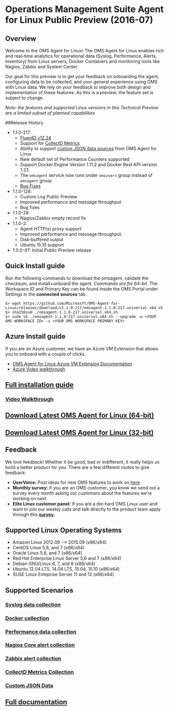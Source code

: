 # Operations Management Suite Agent for Linux Public Preview (2016-07)

## Overview
Welcome to the OMS Agent for Linux! The OMS Agent for Linux enables rich and real-time analytics for operational data (Syslog, Performance, Alerts, Inventory) from Linux servers, Docker Containers and monitoring tools like Nagios, Zabbix and System Center.

Our goal for this preview is to get your feedback on onboarding the agent, configuring data to be collected, and your general experience using OMS with Linux data. We rely on your feedback to improve both design and implementation of these features. As this is a preview, the feature set is subject to change.

*Note: the features and supported Linux versions in this Technical Preview are a limited subset of planned capabilities*

##Release History
*	1.1.0-217:
	* [FluentD v12.24](https://github.com/fluent/fluentd/commits/v0.12.24)
	* Support for [CollectD Metrics](docs/OMS-Agent-for-Linux.md#collectd-metrics)
	* Ability to support [custom JSON data sources](docs/OMS-Agent-for-Linux.md#custom-json-data-sources) from OMS Agent for Linux
	* New default set of Performance Counters supported
	* Support Docker Engine Version 1.11.2 and Docker Rest API version 1.23
	* The `omsagent` service now runs under `omiusers` group instead of `omsagent` group
	* [Bug Fixes](https://github.com/Microsoft/OMS-Agent-for-Linux/releases/v1.1.0-217)
*	1.1.0-124:
	*	Custom Log Public Preview
	*	Improved performance and message throughput
	*	Bug fixes
*	1.1.0-28:
	*	Nagios/Zabbix empty record fix
*	1.1.0-2: 
	*	Agent HTTP(s) proxy support
	*	Improved performance and message throughput. 
	*	Disk-buffered output
	*	Ubuntu 15.10 support	
*	1.0.0-47: Initial Public Preview release


## Quick Install guide
Run the following commands to download the omsagent, validate the checksum, and install+onboard the agent. *Commands are for 64-bit*. The Workspace ID and Primary Key can be found inside the OMS Portal under Settings in the **connected sources** tab.
```
$> wget https://github.com/Microsoft/OMS-Agent-for-Linux/releases/download/v1.1.0-217/omsagent-1.1.0-217.universal.x64.sh
$> sha256sum ./omsagent-1.1.0-217.universal.x64.sh
$> sudo sh ./omsagent-1.1.0-217.universal.x64.sh --upgrade -w <YOUR OMS WORKSPACE ID> -s <YOUR OMS WORKSPACE PRIMARY KEY>
```
## Azure Install guide
If you are an Azure customer, we have an Azure VM Extension that allows you to onboard with a couple of clicks.
* [OMS Agent for Linux Azure VM Extension Documentation](https://github.com/Microsoft/OMS-Agent-for-Linux/blob/master/docs/VM-Extension.md)
* [Azure Video walkthrough](https://www.youtube.com/watch?v=mF1wtHPEzT0)

## [Full installation guide](docs/OMS-Agent-for-Linux.md#install-the-oms-agent-for-linux)

### [Video Walkthrough](https://www.youtube.com/watch?v=7b4KxL7E5fw)

## [Download Latest OMS Agent for Linux (64-bit)](https://github.com/Microsoft/OMS-Agent-for-Linux/releases/download/v1.1.0-217/omsagent-1.1.0-217.universal.x64.sh)
## [Download Latest OMS Agent for Linux (32-bit)](https://github.com/Microsoft/OMS-Agent-for-Linux/releases/download/v1.1.0-217/omsagent-1.1.0-217.universal.x86.sh)
## Feedback

We love feedback!  Whether it be good, bad or indifferent, it really helps us build a better product for you.  There are a few different routes to give feedback:

* **UserVoice:** Post ideas for new OMS features to work on [here](http://feedback.azure.com/forums/267889-azure-operational-insights)
* **Monthly survey:** if you are an OMS customer, you know we send out a survey every month asking our customers about the features we’re working on next.  
* **Elite Linux customer panel:** If you are a die-hard OMS Linux user and want to join our weekly calls and talk directly to the product team apply through this **[survey](https://www.surveymonkey.com/r/6MTHN3P).**

## Supported Linux Operating Systems
* Amazon Linux 2012.09 --> 2015.09 (x86/x64)
* CentOS Linux 5,6, and 7 (x86/x64)
* Oracle Linux 5,6, and 7 (x86/x64)
* Red Hat Enterprise Linux Server 5,6 and 7 (x86/x64)
* Debian GNU/Linux 6, 7, and 8 (x86/x64)
* Ubuntu 12.04 LTS, 14.04 LTS, 15.04, 15.10 (x86/x64)
* SUSE Linux Enteprise Server 11 and 12 (x86/x64)

## Supported Scenarios
### [Syslog data collection](docs/OMS-Agent-for-Linux.md#viewing-syslog-events)
### [Docker collection](docs/Docker-Instructions.md)
### [Performance data collection](docs/OMS-Agent-for-Linux.md#viewing-performance-data)
### [Nagios Core alert collection](docs/OMS-Agent-for-Linux.md#viewing-nagios-alerts)
### [Zabbix alert collection](docs/OMS-Agent-for-Linux.md#viewing-zabbix-alerts)
### [CollectD Metrics Collection](docs/OMS-Agent-for-Linux.md#collectd-metrics)
### [Custom JSON Data](docs/OMS-Agent-for-Linux.md#custom-json-data-sources)

## [Full documentation](docs/OMS-Agent-for-Linux.md)
